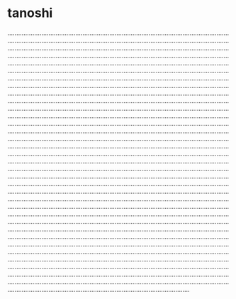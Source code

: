 # tanoshi
..............................................................................................................................................................................................................................................................................................................................................................................................................................................................................................................................................................................................................................................................................................................................................................................................................................................................................................................................................................................................................................................................................................................................................................................................................................................................................................................................................................................................................................................................................................................................................................................................................................................................................................................................................................................................................................................................................................................................................................................................................................................................................................................................................................................................................................................................................................................................................................................................................................................................................................................................................................................................................................................................................................................................................................................................................................................................................................................................................................................................................................................................................................................................................................................................................................................................................................................................................................................................................................................................................................................................................................................................................................................................................................................................................................................................................................................................................................................................................................................................................................................................................................................................................................................................................................................................................................................................................................................................................................................................................................